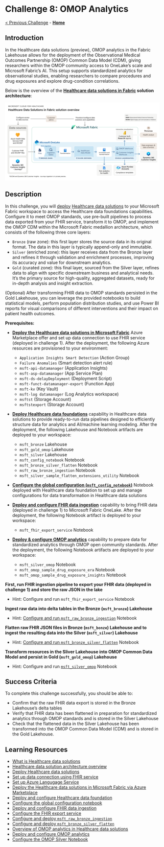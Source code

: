 # Challenge 8: OMOP Analytics

[< Previous Challenge](./Challenge07.md) - **[Home](../README.md)**

## Introduction

In the Healthcare data solutions (preview), OMOP analytics in the Fabric Lakehouse allows for the deployment of the Observational Medical Outcomes Partnership (OMOP) Common Data Model (CDM), giving researchers within the OMOP community access to OneLake’s scale and Microsoft Fabric’s AI. This setup supports standardized analytics for observational studies, enabling researchers to compare procedures and drug exposures and explore drug-condition correlations.

Below is the overview of the **[Healthcare data solutions in Fabric](https://learn.microsoft.com/en-us/industry/healthcare/healthcare-data-solutions/solution-architecture) solution architecture**:
<center><img src="../images/challenge08-architecture.png" width="550"></center>

## Description

In this challenge, you will [deploy](https://learn.microsoft.com/en-us/industry/healthcare/healthcare-data-solutions/deploy) [Healthcare data solutions](https://learn.microsoft.com/en-us/industry/healthcare/healthcare-data-solutions/overview) to your Microsoft Fabric workspace to access the Healthcare data foundations capabilities. Configure it to meet OMOP standards, use pre-built pipelines to process data exported from your FHIR service, transform it to OMOP, and implement the OMOP CDM within the Microsoft Fabric medallion architecture, which consists of the following three core layers:
- `Bronze` (raw zone): this first layer stores the source data in its original format. The data in this layer is typically append-only and immutable.
- `Silver` (enriched zone): this layer receives data from the Bronze layer and refines it through validation and enrichment processes, improving its accuracy and value for downstream analytics.
- `Gold` (curated zone): this final layer, sourced from the Silver layer, refines data to align with specific downstream business and analytical needs.  It’s the primary source for high-quality, aggregated datasets, ready for in-depth analysis and insight extraction.

(Optional) After transforming FHIR data to OMOP standards persisted in the Gold Lakehouse, you can leverage the provided notebooks to build statistical models, perform population distribution studies, and use Power BI reports for visual comparisons of different interventions and their impact on patient health outcomes.

**Prerequisites:**
- **[Deploy the Healthcare data solutions in Microsoft Fabric](https://learn.microsoft.com/en-us/industry/healthcare/healthcare-data-solutions/deploy#use-fhir-service)** Azure Marketplace offer and set up data connection to use FHIR service (deployed in challenge 1).  After the deployment, the following Azure resources are provisioned to your environment:
  - `Application Insights Smart Detection` (Action Group)
  - `Failure Anomalies` (Smart detection alert rule)
  - `msft-api-datamanager` (Application Insights)
  - `msft-asp-datamanager` (App Service Plan)
  - `msft-ds-delayDeployment` (Deployment Script)
  - `msft-funct-datamanager-export` (Function App)
  - `msft-kv` (Key Vault)
  - `msft-log datamanager` (Log Analytics workspace)
  - `msftst` (Storage Account)
  - `msftstexport` (Storage Account)

- **[Deploy Healthcare data foundations](https://learn.microsoft.com/en-us/industry/healthcare/healthcare-data-solutions/healthcare-data-foundations-configure#deploy-healthcare-data-foundations)** capability in Healthcare data solutions to provide ready-to-run data pipelines designed to efficiently structure data for analytics and AI/machine learning modeling. After the deployment, the following Lakehouse and Notebook artifacts are deployed to your workspace:
  - `msft_bronze` Lakehouse
  - `msft_gold_omop` Lakehouse
  - `msft_silver` Lakehouse
  - `msft_config_notebook` Notebook
  - `msft_bronze_silver_flatten` Notebook
  - `msft_raw_bronze_ingestion` Notebook
  - `msft_silver_sample_flatten_extensions_utility` Notebook

- **[Configure the global configuration (`msft_config_notebook`)](https://learn.microsoft.com/en-us/industry/healthcare/healthcare-data-solutions/healthcare-data-foundations-configure#configure-the-global-configuration-notebook)** Notebook deployed with Healthcare data foundation to set up and manage configurations for data transformation in Healthcare data solutions

- **[Deploy and configure FHIR data ingestion](https://learn.microsoft.com/en-us/industry/healthcare/healthcare-data-solutions/fhir-data-ingestion-configure)** capability to bring FHIR data (deployed in challenge 1) to Microsoft Fabric OneLake. After the deployment, the following Notebook artifact is deployed to your workspace:
  - `msft_fhir_export_service` Notebook

- **[Deploy & configure OMOP analytics](https://learn.microsoft.com/en-us/industry/healthcare/healthcare-data-solutions/omop-analytics-configure)** capability to prepare data for standardized analytics through OMOP open community standards.  After the deployment, the following Notebook artifacts are deployed to your workspace:
  - `msft_silver_omop` Notebook
  - `msft_omop_sample_drug_exposure_era` Notebook
  - `msft_omop_sample_drug_exposure_insights` Notebook
  
**First, run FHIR ingestion pipeline to export your FHIR data (deployed in challenge 1) and store the raw JSON in the lake**
  - Hint: Configure and run `msft_fhir_export_service` Notebook

**Ingest raw data into delta tables in the Bronze (`msft_bronze`) Lakehouse**
  - Hint: [Configure and run `msft_raw_bronze_ingestion`](https://learn.microsoft.com/en-us/industry/healthcare/healthcare-data-solutions/healthcare-data-foundations-configure#healthcare_msft_raw_bronze_ingestion) Notebook

**Flatten raw FHIR JSON files in Bronze (`msft_bonze`) Lakehouse and to ingest the resulting data into the Silver (`msft_silver`) Lakehouse**
  - Hint: [Configure and run `msft_bronze_silver_flatten`](https://learn.microsoft.com/en-us/industry/healthcare/healthcare-data-solutions/healthcare-data-foundations-configure#healthcare_msft_bronze_silver_flatten) Notebook

**Transform resources in the Sliver Lakehouse into OMOP Common Data Model and persist in Gold (`msft_gold_omop`) Lakehouse**
  - Hint: Configure and run [`msft_silver_omop`](https://learn.microsoft.com/en-us/industry/healthcare/healthcare-data-solutions/omop-analytics-configure#configure-the-omop-silver-notebook) Notebook
  

## Success Criteria

To complete this challenge successfully, you should be able to:
- Confirm that the raw FHIR data export is stored in the Bronze Lakehouse’s delta tables
- Verify that FHIR data has been flattened in preparation for standardized analytics through OMOP standards and is stored in the Silver Lakehouse
- Check that the flattened data in the Silver Lakehouse has been transformed into the OMOP Common Data Model (CDM) and is stored in the Gold Lakehouse.

## Learning Resources

- [What is Healthcare data solutions](https://learn.microsoft.com/en-us/industry/healthcare/healthcare-data-solutions/overview)
- [Healthcare data solution architecture overview](https://learn.microsoft.com/en-us/industry/healthcare/healthcare-data-solutions/solution-architecture)
- [Deploy Healthcare data solutions](https://learn.microsoft.com/en-us/industry/healthcare/healthcare-data-solutions/deploy)
- [Set up data connection using FHIR service](https://learn.microsoft.com/en-us/industry/healthcare/healthcare-data-solutions/deploy#use-fhir-service)
- [Set up Azure Langugage Service](https://learn.microsoft.com/en-us/industry/healthcare/healthcare-data-solutions/deploy#set-up-azure-language-service)
- [Deploy the Healthcare data solutions in Microsoft Fabric via Azure Marketplace](https://learn.microsoft.com/en-us/industry/healthcare/healthcare-data-solutions/deploy#deploy-azure-marketplace-offer)
- [Deploy and configure Healthcare data foundation](https://learn.microsoft.com/en-us/industry/healthcare/healthcare-data-solutions/healthcare-data-foundations-configure)
- [Configure the global configuration notebook](https://learn.microsoft.com/en-us/industry/healthcare/healthcare-data-solutions/healthcare-data-foundations-configure#configure-the-global-configuration-notebook)
- [Deploy and configure FHIR data ingestion](https://learn.microsoft.com/en-us/industry/healthcare/healthcare-data-solutions/fhir-data-ingestion-configure)
- [Configure the FHIR export service](https://learn.microsoft.com/en-us/industry/healthcare/healthcare-data-solutions/fhir-data-ingestion-configure#configure-the-fhir-export-service)
- [Configure and deploy `msft_raw_bronze_ingestion`](https://learn.microsoft.com/en-us/industry/healthcare/healthcare-data-solutions/healthcare-data-foundations-configure#healthcare_msft_raw_bronze_ingestion)
- [Configure and deploy `msft_bronze_silver_flatten`](https://learn.microsoft.com/en-us/industry/healthcare/healthcare-data-solutions/healthcare-data-foundations-configure#healthcare_msft_bronze_silver_flatten)
- [Overview of OMOP analytics in Healthcare data solutions](https://learn.microsoft.com/en-us/industry/healthcare/healthcare-data-solutions/omop-analytics-overview)
- [Deploy and configure OMOP analytics](https://learn.microsoft.com/en-us/industry/healthcare/healthcare-data-solutions/omop-analytics-configure)
- [Configure the OMOP Silver Notebook](https://learn.microsoft.com/en-us/industry/healthcare/healthcare-data-solutions/omop-analytics-configure#configure-the-omop-silver-notebook)

